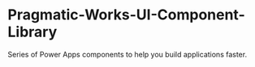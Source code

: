 # Pragmatic-Works-UI-Component-Library
Series of Power Apps components to help you build applications faster.

